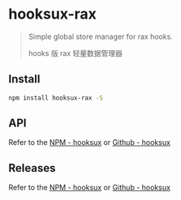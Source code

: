 # hooksux-rax

> Simple global store manager for rax hooks.
>
> hooks 版 rax 轻量数据管理器

## Install

```bash
npm install hooksux-rax -S
```

## API

Refer to the [NPM - hooksux][npm-hooksux] or [Github - hooksux][github-hooksux]

## Releases

Refer to the [NPM - hooksux][npm-hooksux] or [Github - hooksux][github-hooksux]

[npm-hooksux]:https://www.npmjs.com/package/hooksux
[github-hooksux]:https://github.com/ReAlign/hooksux/tree/master/packages/hooksux
